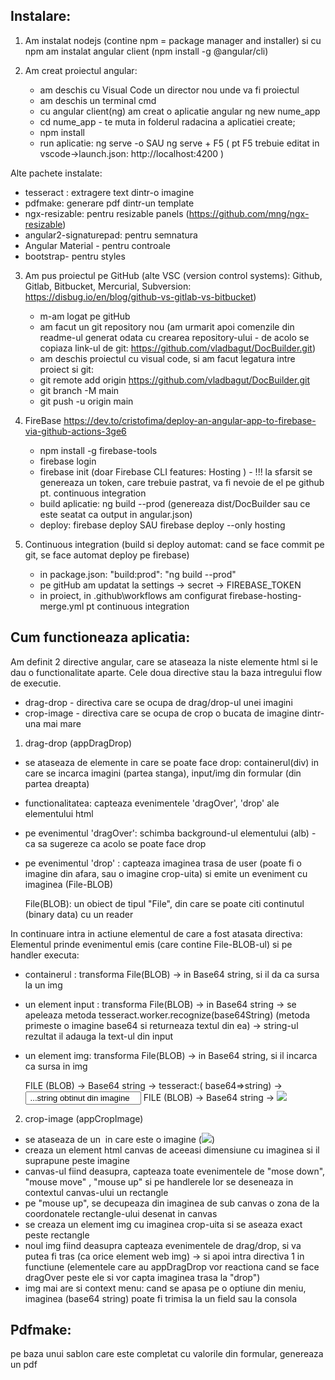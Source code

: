 ## Instalare:

1. Am instalat nodejs (contine npm = package manager and installer)
   si cu npm am instalat angular client (npm install -g @angular/cli)

2. Am creat proiectul angular:
   - am deschis cu Visual Code un director nou unde va fi proiectul
   - am deschis un terminal cmd
   - cu angular client(ng) am creat o aplicatie angular
     ng new nume_app
   - cd nume_app - te muta in folderul radacina a aplicatiei create;
   - npm install
   - run aplicatie:
     ng serve -o SAU
     ng serve + F5 ( pt F5 trebuie editat in vscode->launch.json: http://localhost:4200 )

Alte pachete instalate:

- tesseract : extragere text dintr-o imagine
- pdfmake: generare pdf dintr-un template
- ngx-resizable: pentru resizable panels (https://github.com/mng/ngx-resizable)
- angular2-signaturepad: pentru semnatura
- Angular Material - pentru controale
- bootstrap- pentru styles

3. Am pus proiectul pe GitHub
   (alte VSC (version control systems): Github, Gitlab, Bitbucket, Mercurial, Subversion:
   https://disbug.io/en/blog/github-vs-gitlab-vs-bitbucket)

   - m-am logat pe gitHub
   - am facut un git repository nou
     (am urmarit apoi comenzile din readme-ul generat odata cu crearea repository-ului - de acolo se copiaza link-ul de git: https://github.com/vladbagut/DocBuilder.git)
   - am deschis proiectul cu visual code, si am facut legatura intre proiect si git:
   - git remote add origin https://github.com/vladbagut/DocBuilder.git
   - git branch -M main
   - git push -u origin main

4. FireBase
   https://dev.to/cristofima/deploy-an-angular-app-to-firebase-via-github-actions-3ge6

   - npm install -g firebase-tools
   - firebase login
   - firebase init (doar Firebase CLI features: Hosting ) - !!! la sfarsit se genereaza un token,
     care trebuie pastrat, va fi nevoie de el pe github pt. continuous integration
   - build aplicatie: ng build --prod (genereaza dist/DocBuilder sau ce este seatat ca output in angular.json)
   - deploy: firebase deploy SAU firebase deploy --only hosting

5. Continuous integration (build si deploy automat: cand se face commit pe git, se face automat deploy pe firebase)
   - in package.json: "build:prod": "ng build --prod"
   - pe gitHub am updatat la settings -> secret -> FIREBASE_TOKEN
   - in proiect, in .github\workflows am configurat firebase-hosting-merge.yml pt continuous integration

## Cum functioneaza aplicatia:

Am definit 2 directive angular, care se ataseaza la niste elemente html si le dau o functionalitate aparte. Cele doua directive stau la baza intregului flow de executie.

- drag-drop - directiva care se ocupa de drag/drop-ul unei imagini
- crop-image - directiva care se ocupa de crop o bucata de imagine dintr-una mai mare

1. drag-drop (appDragDrop)

- se ataseaza de elemente in care se poate face drop: containerul(div) in care se incarca imagini (partea stanga), input/img din formular (din partea dreapta)
- functionalitatea: capteaza evenimentele 'dragOver', 'drop' ale elementului html
- pe evenimentul 'dragOver': schimba background-ul elementului (alb) - ca sa sugereze ca acolo se poate face drop
- pe evenimentul 'drop' : capteaza imaginea trasa de user (poate fi o imagine din afara, sau o imagine crop-uita)
  si emite un eveniment cu imaginea (File-BLOB)

  File(BLOB): un obiect de tipul "File", din care se poate citi continutul (binary data) cu un reader

In continuare intra in actiune elementul de care a fost atasata directiva:  
 Elementul prinde evenimentul emis (care contine File-BLOB-ul) si pe handler executa:

- containerul : transforma File(BLOB) -> in Base64 string, si il da ca sursa la un img
- un element input : transforma File(BLOB) -> in Base64 string -> se apeleaza metoda tesseract.worker.recognize(base64String) (metoda primeste o imagine base64 si returneaza textul din ea) -> string-ul rezultat il adauga la text-ul din input
- un element img: transforma File(BLOB) -> in Base64 string, si il incarca ca sursa in img

  FILE (BLOB) -> Base64 string -> tesseract:( base64=>string) -> <input value=" ...string obtinut din imagine">
  FILE (BLOB) -> Base64 string -> <img src="...base64 string" >

2. crop-image (appCropImage)

- se ataseaza de un <img> in care este o imagine (<img src="...base64 string" appCropImage >)
- creaza un element html canvas de aceeasi dimensiune cu imaginea si il suprapune peste imagine
- canvas-ul fiind deasupra, capteaza toate evenimentele de "mose down", "mouse move" , "mouse up" si pe handlerele lor se deseneaza in contextul canvas-ului un rectangle
- pe "mouse up", se decupeaza din imaginea de sub canvas o zona de la coordonatele rectangle-ului desenat in canvas
- se creaza un element img cu imaginea crop-uita si se aseaza exact peste rectangle
- noul img fiind deasupra capteaza evenimentele de drag/drop, si va putea fi tras (ca orice element web img) -> si apoi intra directiva 1 in functiune
  (elementele care au appDragDrop vor reactiona cand se face dragOver peste ele si vor capta imaginea trasa la "drop")
- img mai are si context menu: cand se apasa pe o optiune din meniu, imaginea (base64 string) poate fi trimisa la un field sau la consola

## Pdfmake:

pe baza unui sablon care este completat cu valorile din formular, genereaza un pdf
